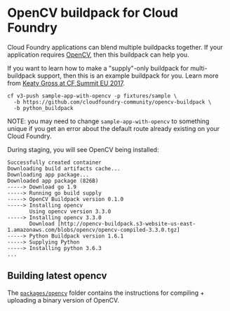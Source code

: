 # OpenCV buildpack for Cloud Foundry

Cloud Foundry applications can blend multiple buildpacks together. If your application requires [OpenCV](https://opencv.org/), then this buildpack can help you.

If you want to learn how to make a "supply"-only buildpack for multi-buildpack support, then this is an example buildpack for you. Learn more from [Keaty Gross at CF Summit EU 2017](https://www.youtube.com/watch?v=41wEXS03U78).

```
cf v3-push sample-app-with-opencv -p fixtures/sample \
  -b https://github.com/cloudfoundry-community/opencv-buildpack \
  -b python_buildpack
```

NOTE: you may need to change `sample-app-with-opencv` to something unique if you get an error about the default route already existing on your Cloud Foundry.

During staging, you will see OpenCV being installed:

```
Successfully created container
Downloading build artifacts cache...
Downloading app package...
Downloaded app package (826B)
-----> Download go 1.9
-----> Running go build supply
-----> OpenCV Buildpack version 0.1.0
-----> Installing opencv
       Using opencv version 3.3.0
-----> Installing opencv 3.3.0
       Download [http://opencv-buildpack.s3-website-us-east-1.amazonaws.com/blobs/opencv/opencv-compiled-3.3.0.tgz]
-----> Python Buildpack version 1.6.1
-----> Supplying Python
-----> Installing python 3.6.3
...
```

## Building latest opencv

The [`packages/opencv`](https://github.com/cloudfoundry-community/opencv-buildpack/tree/master/packages/opencv) folder contains the instructions for compiling + uploading a binary version of OpenCV.
